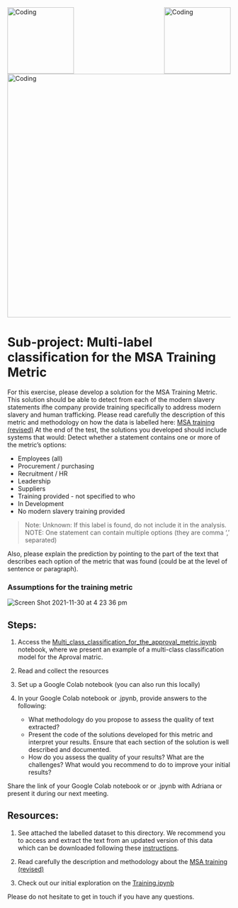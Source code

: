 <img align="left" alt="Coding" width="150" src="https://user-images.githubusercontent.com/64998301/143171138-777e6d3d-3442-4872-8ada-e1bd311a49f9.png">
 
<img align="right" alt="Coding" width="150" src="https://user-images.githubusercontent.com/64998301/143171267-86860e2b-8a25-440e-b778-a860ceac7e99.png">
 
<img align="center" alt="Coding" width="550" src="https://cdn.dribbble.com/users/2046015/screenshots/15331473/media/a4c5a1de94fd671207981baf686b9058.gif">




# Sub-project: Multi-label classification for the MSA Training Metric


For this exercise, please develop a solution for the MSA Training Metric. This solution should be able to detect from each of the modern slavery statements ifhe company provide training specifically to address modern slavery and human trafficking.
Please read carefully the description of this metric and methodology on how the data is labelled here: [MSA training (revised)](https://wikirate.org/Walk_Free_Foundation+MSA_training_revised)
At the end of the test, the solutions you developed should include systems that would: 
Detect whether a statement contains one or more of the metric’s options:  
- Employees (all)
- Procurement / purchasing
- Recruitment / HR
- Leadership
- Suppliers
- Training provided - not specified to who
 - In Development
- No modern slavery training provided

> Note: Unknown: If this label is found, do not include it in the analysis.  
> NOTE: One statement can contain multiple options (they are comma ‘,’ separated) 

Also, please explain the prediction by pointing to the part of the text that describes each option of the metric that was found (could be at the level of sentence or paragraph). 



### Assumptions for the training metric
![Screen Shot 2021-11-30 at 4 23 36 pm](https://user-images.githubusercontent.com/64998301/143996480-2e3de6b6-4525-4072-8171-dcd15c3b5cc0.png)



## Steps:  
1. Access the [Multi_class_classification_for_the_approval_metric.ipynb](https://github.com/the-future-society/Project-AIMS-AI-against-Modern-Slavery/blob/1fe5bbcf0eef6b0997eef6e14337d92096525175/%F0%9F%93%94%20Model%20for%20multi-class%20and%20multi-label%20classification%20for%20core%20metrics/Multi_class_classification_for_the_approval_metric.ipynb) notebook, where we present an example of a multi-class classification model for the Aproval matric. 

2. Read and collect the resources 
3. Set up a Google Colab notebook (you can also run this locally)
4. In your Google Colab notebook or .jpynb, provide answers to the following:  
   - What methodology do you propose to assess the quality of text extracted? 
   - Present the code of the solutions developed for this metric and interpret your results.  Ensure that each section of the solution is well described and documented.  
   - How do you assess the quality of your results? What are the challenges? What would  you recommend to do to improve your initial results? 

Share the link of your Google Colab notebook or or .jpynb with Adriana or present it during our next meeting. 

## Resources:  
1. See attached the labelled dataset to this directory. We recommend you to access and extract the text from an updated version of this data which can be downloaded following these [instructions](https://github.com/the-future-society/Project-AIMS-AI-against-Modern-Slavery/tree/main/%F0%9F%97%84%EF%B8%8F%20Data%20and%20text%20extraction/WikiRate). 
2. Read carefully the description and methodology about the  [MSA training (revised)](https://wikirate.org/Walk_Free_Foundation+MSA_training_revised)


3. Check out our initial exploration on the [Training.ipynb](https://github.com/the-future-society/Project-AIMS-AI-against-Modern-Slavery/blob/main/%F0%9F%93%94%20Initial%20Metrics%20Exploration/Training.ipynb)

Please do not hesitate to get in touch if you have any questions. 






